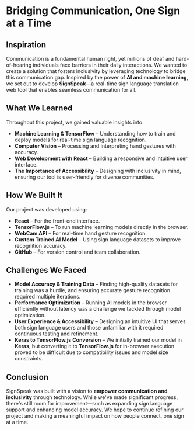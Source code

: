# Bridging Communication, One Sign at a Time  

## **Inspiration**  
Communication is a fundamental human right, yet millions of deaf and hard-of-hearing individuals face barriers in their daily interactions. We wanted to create a solution that fosters inclusivity by leveraging technology to bridge this communication gap. Inspired by the power of **AI and machine learning**, we set out to develop **SignSpeak**—a real-time sign language translation web tool that enables seamless communication for all.  

## **What We Learned**  
Throughout this project, we gained valuable insights into:  
- **Machine Learning & TensorFlow** – Understanding how to train and deploy models for real-time sign language recognition.  
- **Computer Vision** – Processing and interpreting hand gestures with accuracy.  
- **Web Development with React** – Building a responsive and intuitive user interface.  
- **The Importance of Accessibility** – Designing with inclusivity in mind, ensuring our tool is user-friendly for diverse communities.  

## **How We Built It**  
Our project was developed using:  
- **React** – For the front-end interface.  
- **TensorFlow.js** – To run machine learning models directly in the browser.  
- **WebCam API** – For real-time hand gesture recognition.  
- **Custom Trained AI Model** – Using sign language datasets to improve recognition accuracy.
- **GitHub** – For version control and team collaboration.

## **Challenges We Faced**  
- **Model Accuracy & Training Data** – Finding high-quality datasets for training was a hurdle, and ensuring accurate gesture recognition required multiple iterations.  
- **Performance Optimization** – Running AI models in the browser efficiently without latency was a challenge we tackled through model optimization.  
- **User Experience & Accessibility** – Designing an intuitive UI that serves both sign language users and those unfamiliar with it required continuous testing and refinement.  
- **Keras to TensorFlow.js Conversion** – We initially trained our model in **Keras**, but converting it to **TensorFlow.js** for in-browser execution proved to be difficult due to compatibility issues and model size constraints.  

## **Conclusion**  
SignSpeak was built with a vision to **empower communication and inclusivity** through technology. While we've made significant progress, there's still room for improvement—such as expanding sign language support and enhancing model accuracy. We hope to continue refining our project and making a meaningful impact on how people connect, one sign at a time.  

